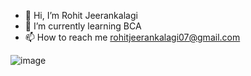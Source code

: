 - 👋 Hi, I’m Rohit Jeerankalagi
- 🌱 I’m currently learning BCA 
- 📫 How to reach me rohitjeerankalagi07@gmail.com


![image](https://github.com/user-attachments/assets/3e74e183-7582-4319-aa11-8dd4c43b902c)
